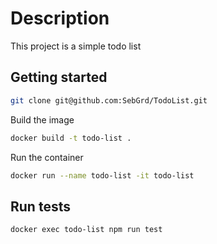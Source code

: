 # Description

This project is a simple todo list

## Getting started

```bash
git clone git@github.com:SebGrd/TodoList.git
```

Build the image

```bash
docker build -t todo-list .
```

Run the container

```bash
docker run --name todo-list -it todo-list
```

## Run tests

```bash
docker exec todo-list npm run test
```
